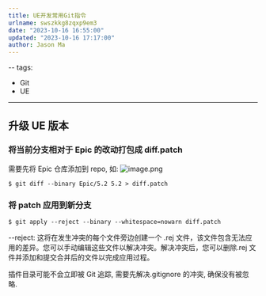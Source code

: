 ```yaml
---
title: UE开发常用Git指令
urlname: swszkkg8zqxp9em3
date: "2023-10-16 16:55:00"
updated: "2023-10-16 17:17:00"
author: Jason Ma
---
```


--
tags:

- Git
- UE

---

## 升级 UE 版本

### 将当前分支相对于 Epic 的改动打包成 diff.patch

需要先将 Epic 仓库添加到 repo, 如:
![image.png](/images/yuqueAssets/Fmrpo7LYBwSZ07aYpGrhkPF2KsAm.png)

```
$ git diff --binary Epic/5.2 5.2 > diff.patch
```

### 将 patch 应用到新分支

```
$ git apply --reject --binary --whitespace=nowarn diff.patch
```

--reject: 这将在发生冲突的每个文件旁边创建一个 .rej 文件，该文件包含无法应用的差异。您可以手动编辑这些文件以解决冲突。解决冲突后，您可以删除.rej 文件并添加和提交合并后的文件以完成应用过程。

插件目录可能不会立即被 Git 追踪, 需要先解决.gitignore 的冲突, 确保没有被忽略.
